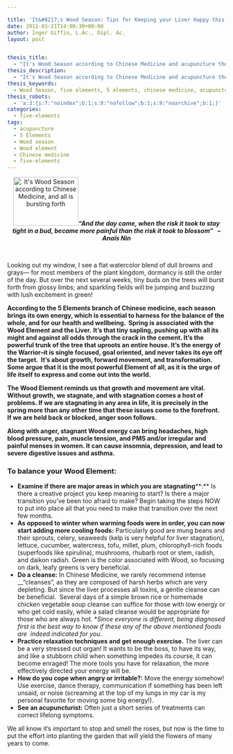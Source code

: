 ```yaml
---

title: 'It&#8217;s Wood Season: Tips for Keeping your Liver Happy this Spring'
date: 2011-03-21T14:00:30+00:00
author: Inger Giffin, L.Ac., Dipl. Ac.
layout: post


thesis_title:
  - "It's Wood Season according to Chinese Medicine and acupuncture theory: Tips for Keeping your Liver Happy this Spring"
thesis_description:
  - "It's Wood Season according to Chinese Medicine and acupuncture theory: Tips for Keeping your Liver Happy this Spring!"
thesis_keywords:
  - Wood Season, five elements, 5 elements, chinese medicine, acupuncture
thesis_robots:
  - 'a:3:{s:7:"noindex";b:1;s:8:"nofollow";b:1;s:9:"noarchive";b:1;}'
categories:
  - five-elements
tags:
  - acupuncture
  - 5 Elements
  - Wood season
  - Wood element
  - Chinese medicine
  - five-elements
---
```

<p style="text-align: center;">
  <a href="http://www.wisdomwaysacupuncture.com/wp-content/uploads/2011/04/sapling.jpg"><img class="size-thumbnail wp-image-1022 alignleft" title="Sapling in Spring" alt="It's Wood Season according to Chinese Medicine, and all is bursting forth" src="http://www.wisdomwaysacupuncture.com/wp-content/uploads/2011/04/sapling-150x112.jpg" width="150" height="112" srcset="http://www.wisdomwaysacupuncture.com/wp-content/uploads/2011/04/sapling-150x112.jpg 150w, http://www.wisdomwaysacupuncture.com/wp-content/uploads/2011/04/sapling.jpg 259w" sizes="(max-width: 150px) 100vw, 150px" /></a><strong><em>“And the day came, when the risk it took to stay tight in a bud, became more painful than the risk it took to blossom”   – Anaïs Nin</em></strong>
</p>

&nbsp;

Looking out my window, I see a flat watercolor blend of dull browns and grays— for most members of the plant kingdom, dormancy is still the order of the day. But over the next several weeks, tiny buds on the trees will burst forth from glossy limbs; and sparkling fields will be jumping and buzzing with lush excitement in green!

**According to the 5 Elements branch of Chinese medicine, each season brings its own energy, which is essential to harness for the balance of the whole, and for our health and wellbeing.  Spring is associated with the Wood Element and the Liver.** **It’s that tiny sapling, pushing up with all its might and against all odds through the crack in the cement. It’s the powerful trunk of the tree that uproots an entire house. It’s the energy of the Warrior&#8211;it is single focused, goal oriented, and never takes its eye off the target.  It’s about growth, forward movement, and transformation. Some argue that it is the most powerful Element of all, as it is the urge of life itself to express and come out into the world.**

**The Wood Element reminds us that growth and movement are vital. Without growth, we stagnate, and with stagnation comes a host of problems. If we are stagnating in any area in life, it is precisely in the spring more than any other time that these issues come to the forefront.  If we are held back or blocked, anger soon follows.**

**Along with anger, stagnant Wood energy can bring headaches, high blood pressure, pain, muscle tension, and PMS and/or irregular and painful menses in women. It can cause insomnia, depression, and lead to severe digestive issues and asthma.**

### To balance your Wood Element:

  * **Examine if there are major areas in which you are stagnating****:** Is there a creative project you keep meaning to start? Is there a major transition you’ve been too afraid to make? Begin taking the steps NOW to put into place all that you need to make that transition over the next few months.
  * **As opposed to winter when warming foods were in order, you can now start adding more cooling foods:** Particularly good are mung beans and their sprouts, celery, seaweeds (kelp is very helpful for liver stagnation), lettuce, cucumber, watercress, tofu, millet, plum, chlorophyll-rich foods (superfoods like spirulina), mushrooms, rhubarb root or stem, radish, and daikon radish. Green is the color associated with Wood, so focusing on dark, leafy greens is very beneficial.
  * **Do a cleanse:** In Chinese Medicine, we rarely recommend intense __“cleanses”, as they are composed of harsh herbs which are very depleting. But since the liver processes all toxins, a gentle cleanse can be beneficial.  Several days of a simple brown rice or homemade chicken vegetable soup cleanse can suffice for those with low energy or who get cold easily, while a salad cleanse would be appropriate for those who are always hot. *_Since everyone is different, being diagnosed first is the best way to know if these any of the above mentioned foods are  indeed indicated for you._
  * **Practice relaxation techniques and get enough exercise.** The liver can be a very stressed out organ! It wants to be the boss, to have its way, and like a stubborn child when something impedes its course, it can become enraged! The more tools you have for relaxation, the more effectively directed your energy will be.
  * **How do you cope when angry or irritable?:** Move the energy somehow! Use exercise, dance therapy, communication if something has been left unsaid, or noise (screaming at the top of my lungs in my car is my personal favorite for moving some big energy!).
  * **See an acupuncturist:** Often just a short series of treatments can correct lifelong symptoms.

We all know it’s important to stop and smell the roses, but now is the time to put the effort into planting the garden that will yield the flowers of many years to come.